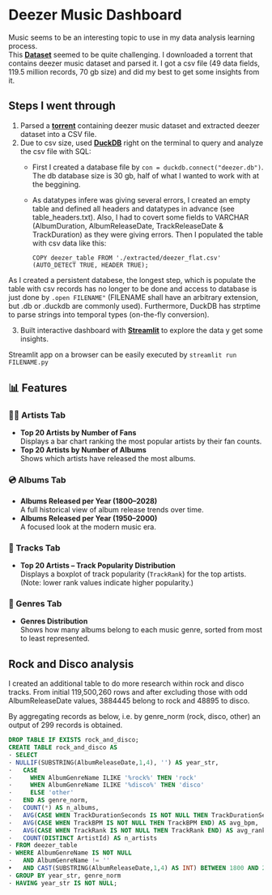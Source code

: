 # Deezer Music Dashboard

Music seems to be an interesting topic to use in my data analysis learning process.  
This **[Dataset](https://github.com/MusicMoveArr/Datasets)** seemed to be quite challenging. I downloaded a torrent that contains deezer music dataset and parsed it. I got a csv file (49 data fields, 119.5 million records, 70 gb size) and did my best to get some insights from it.

## Steps I went through
1. Parsed a **[torrent](https://github.com/MusicMoveArr/Datasets/blob/main/MusicBrainz%20Tidal%20Spotify%20Deezer%20Dataset%2006%20July%202025.torrent)** containing deezer music dataset and extracted deezer dataset into a CSV file.
2. Due to csv size, used **[DuckDB](https://duckdb.org/)** right on the terminal to query and analyze the csv file with SQL:
   - First I created a database file by `con = duckdb.connect("deezer.db")`. The db database size is 30 gb, half of what I wanted to work with at the beggining.
   - As datatypes infere was giving several errors, I created an empty table and defined all headers and datatypes in advance (see table_headers.txt). Also, I had to covert some fields to VARCHAR (AlbumDuration, AlbumReleaseDate, TrackReleaseDate & TrackDuration) as they were giving errors. Then I populated the table with csv data like this:
   
      `COPY deezer_table FROM './extracted/deezer_flat.csv'  (AUTO_DETECT TRUE, HEADER TRUE);`

As I created a persistent databese, the longest step, which is populate the table with csv records has no longer to be done and access to database is just done by `.open FILENAME"` (FILENAME shall have an arbitrary extension, but .db or .duckdb are commonly used). Furthermore, DuckDB has strptime to parse strings into temporal types (on-the-fly conversion).

3. Built interactive dashboard with **[Streamlit](https://streamlit.io/)** to explore the data y get some insights.

Streamlit app on a browser can be easily executed by `streamlit run FILENAME.py`

## 📊 Features

### 👨‍🎤 Artists Tab
- **Top 20 Artists by Number of Fans**  
  Displays a bar chart ranking the most popular artists by their fan counts.
- **Top 20 Artists by Number of Albums**  
  Shows which artists have released the most albums.

### 💿 Albums Tab
- **Albums Released per Year (1800–2028)**  
  A full historical view of album release trends over time.
- **Albums Released per Year (1950–2000)**  
  A focused look at the modern music era.

### 🎼 Tracks Tab
- **Top 20 Artists – Track Popularity Distribution**  
  Displays a boxplot of track popularity (`TrackRank`) for the top artists.  
  (Note: lower rank values indicate higher popularity.)

### 🎵 Genres Tab
- **Genres Distribution**  
  Shows how many albums belong to each music genre, sorted from most to least represented.

## Rock and Disco analysis

I created an additional table to do more research within rock and disco tracks. From initial 119,500,260 rows and after excluding those with odd AlbumReleaseDate values, 3884445 belong to rock and 48895 to disco.

By aggregating records as below, i.e. by genre_norm (rock, disco, other) an output of 299 records is obtained.

```sql
DROP TABLE IF EXISTS rock_and_disco;
CREATE TABLE rock_and_disco AS
· SELECT
· NULLIF(SUBSTRING(AlbumReleaseDate,1,4), '') AS year_str,
·   CASE
·     WHEN AlbumGenreName ILIKE '%rock%' THEN 'rock'
·     WHEN AlbumGenreName ILIKE '%disco%' THEN 'disco'
·     ELSE 'other'
·   END AS genre_norm,
·   COUNT(*) AS n_albums,
·   AVG(CASE WHEN TrackDurationSeconds IS NOT NULL THEN TrackDurationSeconds END) AS avg_track_seconds,
·   AVG(CASE WHEN TrackBPM IS NOT NULL THEN TrackBPM END) AS avg_bpm,
·   AVG(CASE WHEN TrackRank IS NOT NULL THEN TrackRank END) AS avg_rank,
·   COUNT(DISTINCT ArtistId) AS n_artists
· FROM deezer_table
· WHERE AlbumGenreName IS NOT NULL
·   AND AlbumGenreName != ''
‣   AND CAST(SUBSTRING(AlbumReleaseDate,1,4) AS INT) BETWEEN 1800 AND 2025
· GROUP BY year_str, genre_norm
· HAVING year_str IS NOT NULL;
```
